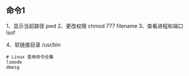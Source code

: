 ## 命令1
1、显示当前路径 			pwd
2、更改权限    				chmod 777 filename 
3、查看进程和端口			lsof

4、软链接目录 /usr/bin

```she
# Linux 查用命令合集
lsmode   
dmesg
```

